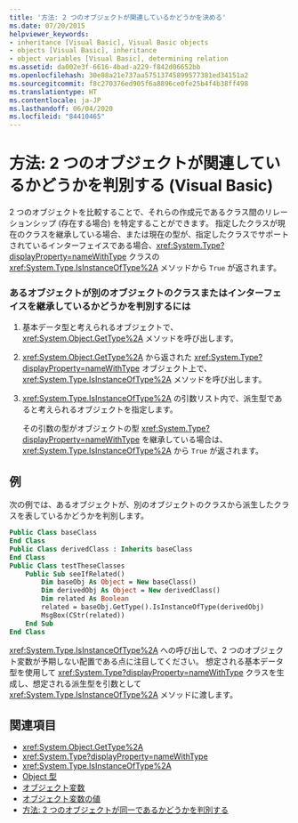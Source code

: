```yaml
---
title: '方法: 2 つのオブジェクトが関連しているかどうかを決める'
ms.date: 07/20/2015
helpviewer_keywords:
- inheritance [Visual Basic], Visual Basic objects
- objects [Visual Basic], inheritance
- object variables [Visual Basic], determining relation
ms.assetid: da002e3f-6616-4bad-a229-f842d06652bb
ms.openlocfilehash: 30e88a21e737aa57513745899577381ed34151a2
ms.sourcegitcommit: f8c270376ed905f6a8896ce0fe25b4f4b38ff498
ms.translationtype: HT
ms.contentlocale: ja-JP
ms.lasthandoff: 06/04/2020
ms.locfileid: "84410465"
---
```

# <a name="how-to-determine-whether-two-objects-are-related-visual-basic"></a>方法: 2 つのオブジェクトが関連しているかどうかを判別する (Visual Basic)

2 つのオブジェクトを比較することで、それらの作成元であるクラス間のリレーションシップ (存在する場合) を特定することができます。 指定したクラスが現在のクラスを継承している場合、または現在の型が、指定したクラスでサポートされているインターフェイスである場合、<xref:System.Type?displayProperty=nameWithType> クラスの <xref:System.Type.IsInstanceOfType%2A> メソッドから `True` が返されます。

### <a name="to-determine-if-one-object-inherits-from-another-objects-class-or-interface"></a>あるオブジェクトが別のオブジェクトのクラスまたはインターフェイスを継承しているかどうかを判別するには

1. 基本データ型と考えられるオブジェクトで、<xref:System.Object.GetType%2A> メソッドを呼び出します。

2. <xref:System.Object.GetType%2A> から返された <xref:System.Type?displayProperty=nameWithType> オブジェクト上で、<xref:System.Type.IsInstanceOfType%2A> メソッドを呼び出します。

3. <xref:System.Type.IsInstanceOfType%2A> の引数リスト内で、派生型であると考えられるオブジェクトを指定します。

    その引数の型がオブジェクトの型 <xref:System.Type?displayProperty=nameWithType> を継承している場合は、<xref:System.Type.IsInstanceOfType%2A> から `True` が返されます。

## <a name="example"></a>例
 次の例では、あるオブジェクトが、別のオブジェクトのクラスから派生したクラスを表しているかどうかを判別します。

```vb
Public Class baseClass
End Class
Public Class derivedClass : Inherits baseClass
End Class
Public Class testTheseClasses
    Public Sub seeIfRelated()
        Dim baseObj As Object = New baseClass()
        Dim derivedObj As Object = New derivedClass()
        Dim related As Boolean
        related = baseObj.GetType().IsInstanceOfType(derivedObj)
        MsgBox(CStr(related))
    End Sub
End Class
```

<xref:System.Type.IsInstanceOfType%2A> への呼び出しで、2 つのオブジェクト変数が予期しない配置である点に注目してください。 想定される基本データ型を使用して <xref:System.Type?displayProperty=nameWithType> クラスを生成し、想定される派生型を引数として <xref:System.Type.IsInstanceOfType%2A> メソッドに渡します。

## <a name="see-also"></a>関連項目

- <xref:System.Object.GetType%2A>
- <xref:System.Type?displayProperty=nameWithType>
- <xref:System.Type.IsInstanceOfType%2A>
- [Object 型](../../../language-reference/data-types/object-data-type.md)
- [オブジェクト変数](object-variables.md)
- [オブジェクト変数の値](object-variable-values.md)
- [方法: 2 つのオブジェクトが同一であるかどうかを判別する](how-to-determine-whether-two-objects-are-identical.md)
